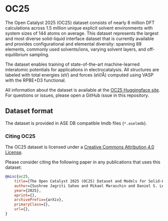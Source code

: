 # OC25

The Open Catalyst 2025 (OC25) dataset consists of nearly 8 million DFT calculations across 1.5 million unique explicit solvent environments with system sizes of 144 atoms on average. This dataset represents the largest and most diverse solid-liquid interface dataset that is currently available and provides configurational and elemental diversity: spanning 88 elements, commonly used solvents/ions, varying solvent layers, and off-equilibrium sampling.

The dataset enables training of state-of-the-art machine-learned interatomic
potentials for applications in electrocatalysis. All structures are labeled
with total energies (eV) and forces (eV/Å) computed using VASP with the
RPBE+D3 functional.

All information about the dataset is available at the
[OC25 Huggingface site](https://huggingface.co/facebook/OC25).
For questions or issues, please open a GitHub issue in this repository.

## Dataset format

The dataset is provided in ASE DB compatible lmdb files (`*.aselmdb`).

### Citing OC25

The OC25 dataset is licensed under a [Creative Commons Attribution 4.0 License](https://creativecommons.org/licenses/by/4.0/legalcode).

Please consider citing the following paper in any publications that uses this dataset:

```bib
@misc{oc25,
    title={The Open Catalyst 2025 (OC25) Dataset and Models for Solid-Liquid Interfaces},
    author={Sushree Jagriti Sahoo and Mikael Maraschin and Daniel S. Levine and Zachary Ulissi and C. Lawrence Zitnick and Joel B Varley and Joseph A. Gauthier and Nitish Govindarajan and Muhammed Shuaibi},
    year={2025},
    eprint={},
    archivePrefix={arXiv},
    primaryClass={},
    url={},
}
```
